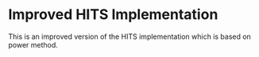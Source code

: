 # Improved HITS Implementation

This is an improved version of the HITS implementation which is based on power
method.
